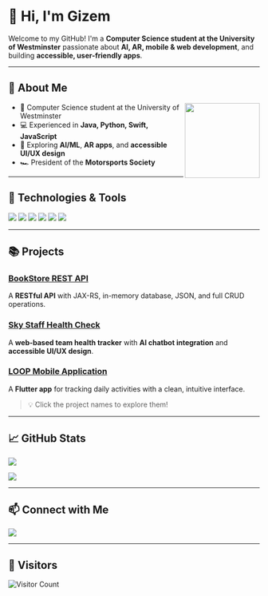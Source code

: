 # 👋 Hi, I'm Gizem

Welcome to my GitHub! I'm a **Computer Science student at the University of Westminster** passionate about **AI, AR, mobile & web development**, and building **accessible, user-friendly apps**.  

---
## 🚀 About Me

<img src="https://media3.giphy.com/media/v1.Y2lkPTc5MGI3NjExODN5bDExa29pb29idTdmMTQ4ZmZ0ZnEzeHRtOXZkY3NpZ3VseWlveiZlcD12MV9pbnRlcm5hbF9naWZfYnlfaWQmY3Q9Zw/gVlgj80ZLp9yo/giphy.gif" width="150" align="right" />

- 🏫 Computer Science student at the University of Westminster  
- 💻 Experienced in **Java, Python, Swift, JavaScript**  
- 🌱 Exploring **AI/ML**, **AR apps**, and **accessible UI/UX design**  
- 🏎️ President of the **Motorsports Society**  


---

## 🔧 Technologies & Tools
<p>
  <img src="https://img.shields.io/badge/Java-ED8B00?style=for-the-badge&logo=java&logoColor=white" />
  <img src="https://img.shields.io/badge/Python-3776AB?style=for-the-badge&logo=python&logoColor=white" />
  <img src="https://img.shields.io/badge/Flutter-02569B?style=for-the-badge&logo=flutter&logoColor=white" />
  <img src="https://img.shields.io/badge/Django-092E20?style=for-the-badge&logo=django&logoColor=white" />
  <img src="https://img.shields.io/badge/JavaScript-F7DF1E?style=for-the-badge&logo=javascript&logoColor=black" />
  <img src="https://img.shields.io/badge/VS%20Code-007ACC?style=for-the-badge&logo=visual-studio-code&logoColor=white" />
</p>

---

## 📚 Projects
### [BookStore REST API](https://github.com/gzmgzde/BookStore-Rest-API---Java-Coursework)
A **RESTful API** with JAX-RS, in-memory database, JSON, and full CRUD operations.  

### [Sky Staff Health Check](https://github.com/gzmgzde/SKY_STAFFHEALTH_CHECK)
A **web-based team health tracker** with **AI chatbot integration** and **accessible UI/UX design**.  

### [LOOP Mobile Application](https://github.com/gzmgzde/LOOP-Mobile-Application)
A **Flutter app** for tracking daily activities with a clean, intuitive interface.  

> 💡 Click the project names to explore them!

---

## 📈 GitHub Stats
<p align="left">
  <img src="https://github-readme-stats.vercel.app/api?username=gzmgzde&show_icons=true&theme=radical&count_private=true" />
</p>

<p align="left">
  <img src="https://github-readme-stats.vercel.app/api/top-langs/?username=gzmgzde&layout=compact&theme=radical" />
</p>

---

## 📫 Connect with Me
<p>
  <a href="https://www.linkedin.com/in/gizem-aydin-999981276"><img src="https://img.shields.io/badge/LinkedIn-0A66C2?style=for-the-badge&logo=linkedin&logoColor=white" /></a>
</p>

---
## 👀 Visitors
![Visitor Count](https://visitor-badge.laobi.icu/badge?page_id=gzmgzde.gzmgzde)


